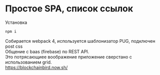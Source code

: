 # Простое SPA, список ссылок
Установка 
```bash
npm i
```

Собирается webpack 4, используется шаблонизатор PUG, подключен post css<br>
Общение с baas (firebase) по REST API.<br>
Это потрясающиее воображение приложение сверстано с использованием grid.<br>
https://blockchainbird.now.sh/
